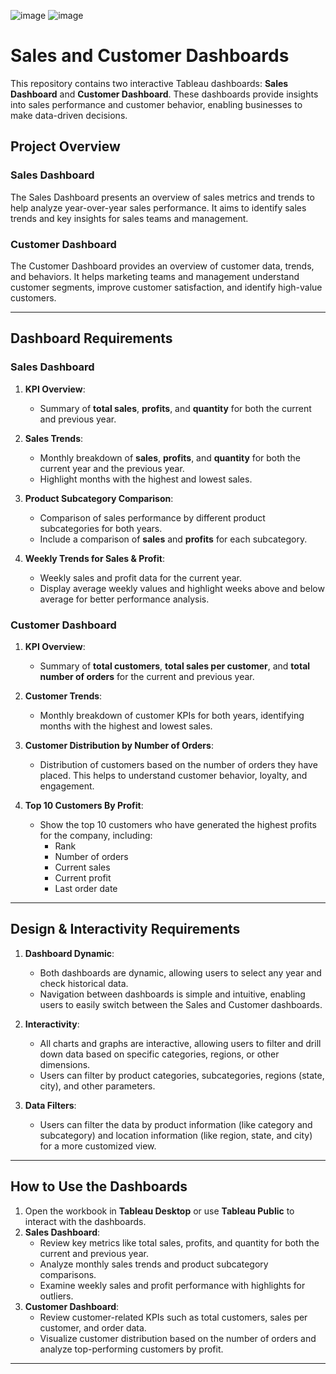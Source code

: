 ![image](https://github.com/user-attachments/assets/fa57dcd6-086f-4838-b5d1-5a7795b7996c)
![image](https://github.com/user-attachments/assets/8bb38841-9021-4a0f-aebd-a6427a198530)


# Sales and Customer Dashboards

This repository contains two interactive Tableau dashboards: **Sales Dashboard** and **Customer Dashboard**. These dashboards provide insights into sales performance and customer behavior, enabling businesses to make data-driven decisions.

## Project Overview

### Sales Dashboard
The Sales Dashboard presents an overview of sales metrics and trends to help analyze year-over-year sales performance. It aims to identify sales trends and key insights for sales teams and management.

### Customer Dashboard
The Customer Dashboard provides an overview of customer data, trends, and behaviors. It helps marketing teams and management understand customer segments, improve customer satisfaction, and identify high-value customers.

---

## Dashboard Requirements

### Sales Dashboard
1. **KPI Overview**: 
   - Summary of **total sales**, **profits**, and **quantity** for both the current and previous year.

2. **Sales Trends**:
   - Monthly breakdown of **sales**, **profits**, and **quantity** for both the current year and the previous year.
   - Highlight months with the highest and lowest sales.

3. **Product Subcategory Comparison**:
   - Comparison of sales performance by different product subcategories for both years.
   - Include a comparison of **sales** and **profits** for each subcategory.

4. **Weekly Trends for Sales & Profit**:
   - Weekly sales and profit data for the current year.
   - Display average weekly values and highlight weeks above and below average for better performance analysis.

### Customer Dashboard
1. **KPI Overview**:
   - Summary of **total customers**, **total sales per customer**, and **total number of orders** for the current and previous year.

2. **Customer Trends**:
   - Monthly breakdown of customer KPIs for both years, identifying months with the highest and lowest sales.

3. **Customer Distribution by Number of Orders**:
   - Distribution of customers based on the number of orders they have placed. This helps to understand customer behavior, loyalty, and engagement.

4. **Top 10 Customers By Profit**:
   - Show the top 10 customers who have generated the highest profits for the company, including:
     - Rank
     - Number of orders
     - Current sales
     - Current profit
     - Last order date

---

## Design & Interactivity Requirements

1. **Dashboard Dynamic**:
   - Both dashboards are dynamic, allowing users to select any year and check historical data.
   - Navigation between dashboards is simple and intuitive, enabling users to easily switch between the Sales and Customer dashboards.

2. **Interactivity**:
   - All charts and graphs are interactive, allowing users to filter and drill down data based on specific categories, regions, or other dimensions.
   - Users can filter by product categories, subcategories, regions (state, city), and other parameters.

3. **Data Filters**:
   - Users can filter the data by product information (like category and subcategory) and location information (like region, state, and city) for a more customized view.

---

## How to Use the Dashboards

1. Open the workbook in **Tableau Desktop** or use **Tableau Public** to interact with the dashboards.
2. **Sales Dashboard**:
   - Review key metrics like total sales, profits, and quantity for both the current and previous year.
   - Analyze monthly sales trends and product subcategory comparisons.
   - Examine weekly sales and profit performance with highlights for outliers.
3. **Customer Dashboard**:
   - Review customer-related KPIs such as total customers, sales per customer, and order data.
   - Visualize customer distribution based on the number of orders and analyze top-performing customers by profit.

---


